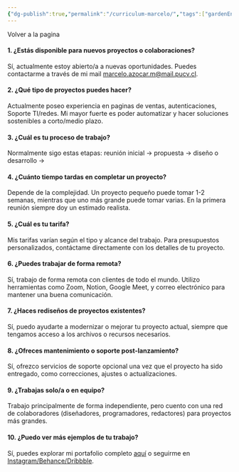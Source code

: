 ```yaml
---
{"dg-publish":true,"permalink":"/curriculum-marcelo/","tags":["gardenEntry"]}
---
```



Volver a la pagina 
#### 1. ¿Estás disponible para nuevos proyectos o colaboraciones?

Sí, actualmente estoy abierto/a a nuevas oportunidades. Puedes contactarme a través de mi mail marcelo.azocar.m@mail.pucv.cl. 

#### 2. ¿Qué tipo de proyectos puedes hacer?

Actualmente poseo experiencia en paginas de ventas, autenticaciones, Soporte TI/redes. Mi mayor fuerte es poder automatizar y hacer soluciones sostenibles a corto/medio plazo. 

#### 3. ¿Cuál es tu proceso de trabajo?

Normalmente sigo estas etapas: reunión inicial → propuesta → diseño o desarrollo → 

#### 4. ¿Cuánto tiempo tardas en completar un proyecto?

Depende de la complejidad. Un proyecto pequeño puede tomar 1-2 semanas, mientras que uno más grande puede tomar varias. En la primera reunión siempre doy un estimado realista.

#### 5. ¿Cuál es tu tarifa?

Mis tarifas varían según el tipo y alcance del trabajo. Para presupuestos personalizados, contáctame directamente con los detalles de tu proyecto.

#### 6. ¿Puedes trabajar de forma remota?

Sí, trabajo de forma remota con clientes de todo el mundo. Utilizo herramientas como Zoom, Notion, Google Meet, y correo electrónico para mantener una buena comunicación.

#### 7. ¿Haces rediseños de proyectos existentes?

Sí, puedo ayudarte a modernizar o mejorar tu proyecto actual, siempre que tengamos acceso a los archivos o recursos necesarios.

#### 8. ¿Ofreces mantenimiento o soporte post-lanzamiento?

Sí, ofrezco servicios de soporte opcional una vez que el proyecto ha sido entregado, como correcciones, ajustes o actualizaciones.

#### 9. ¿Trabajas solo/a o en equipo?

Trabajo principalmente de forma independiente, pero cuento con una red de colaboradores (diseñadores, programadores, redactores) para proyectos más grandes.

#### 10. ¿Puedo ver más ejemplos de tu trabajo?

Sí, puedes explorar mi portafolio completo [aquí](#) o seguirme en [Instagram/Behance/Dribbble](#).
